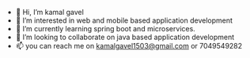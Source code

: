 - 👋 Hi, I’m kamal gavel
- 👀 I’m interested in web and mobile based application development
- 🌱 I’m currently learning spring boot and microservices.
- 💞️ I’m looking to collaborate on java based application development
- 📫 you can reach me on kamalgavel1503@gmail.com or 7049549282

<!---
kamal-gavel/kamal-gavel is a ✨ special ✨ repository because its `README.md` (this file) appears on your GitHub profile.
You can click the Preview link to take a look at your changes.
--->
